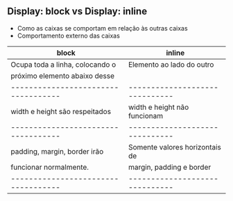 ## Display: block vs Display: inline

- Como as caixas se comportam em relação às outras caixas
- Comportamento externo das caixas

|**block**                          | **inline**
|-----------------------------------|------------------------------|
|Ocupa toda a linha, colocando o    |Elemento ao lado do outro     |
|próximo elemento abaixo desse      |                              |
|-----------------------------------|------------------------------|
|width e height são respeitados     |width e height não funcionam  |
|-----------------------------------|------------------------------|
|padding, margin, border irão       |Somente valores horizontais de|
|funcionar normalmente.             |margin, padding e border      |
|-----------------------------------|------------------------------|
